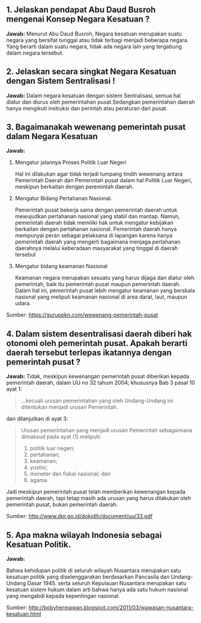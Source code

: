 ## 1. Jelaskan pendapat Abu Daud Busroh mengenai Konsep Negara Kesatuan ?
**Jawab:**
Menurut Abu Daud Busroh, Negara kesatuan merupakan suatu negara yang bersifat tunggal atau tidak terbagi menjadi beberapa negara. Yang berarti dalam suatu negara, tidak ada negara lain yang tergabung dalam negara tersebut.

## 2. Jelaskan secara singkat Negara Kesatuan dengan Sistem Sentralisasi !
**Jawab:**
Dalam negara kesatuan dengan sistem Sentralisasi, semua hal diatur dan diurus oleh pemerintahan pusat.Sedangkan pemerintahan daerah hanya mengikuti instruksi dan perintah atau peraturan dari pusat.

## 3. Bagaimanakah wewenang pemerintah pusat dalam Negara Kesatuan
**Jawab:**
1. Mengatur jalannya Proses Politik Luar Negeri
   
   Hal ini dilakukan agar tidak terjadi tumpang tindih wewenang antara Pemerintah Daerah dan Pemerintah pusat dalam hal Politik Luar Negeri, meskipun berkaitan dengan peremintah daerah.

2. Mengatur Bidang Pertahanan Nasional. 

   Pemerintah pusat bekerja sama dengan pemerintah daerah untuk mewujudkan pertahanan nasional yang stabil dan mantap. Namun, pemerintah daerah tidak memiliki hak untuk mengatur kebijakan berkaitan dengan pertahanan nasional. Pemerintah daerah hanya mempunyai peran sebagai pelaksana di lapangan karena hanya pemerintah daerah yang mengerti bagaimana menjaga pertahanan daerahnya melalui keberadaan masyarakat yang tinggal di daerah tersebut

3. Mengatur bidang keamanan Nasional

   Keamanan negara merupakan sesuatu yang harus dijaga dan diatur oleh pemerintah, baik itu pemerintah pusat maupun pemerintah daerah. Dalam hal ini, pemerintah pusat lebih mengatur keamanan yang berskala nasional yang meliputi keamanan nasional di area darat, laut, maupun udara.

Sumber: https://guruppkn.com/wewenang-pemerintah-pusat

## 4. Dalam sistem desentralisasi daerah diberi hak otonomi oleh pemerintah pusat. Apakah berarti daerah tersebut terlepas ikatannya dengan pemerintah pusat ?
**Jawab:**
Tidak, meskipun kewenangan pemerintah pusat diberikan kepada pemerintah daerah, dalam UU no 32 tahum 2004; khususnya Bab 3 pasal 10 ayat 1: 

> ...kecuali urusan pemerintahan yang oleh Undang-Undang ini ditentukan menjadi urusan Pemerintah.

dan dilanjutkan di ayat 3:

> Urusan pemerintahan yang menjadi urusan Pemerintah sebagaimana dimaksud pada ayat (1) meliputi:
> 1. politik luar negeri;
> 2. pertahanan;
> 3. keamanan;
> 4. yustisi;
> 5. moneter dan fiskal nasional; dan
> 6. agama.

Jadi meskipun pemerintah pusat telah memberikan kewenangan kepada pemerintah daerah, tapi tetap masih ada urusan yang harus dilakukan oleh pemerintah pusat, bukan pemerintah daerah. 

Sumber: http://www.dpr.go.id/dokjdih/document/uu/33.pdf

## 5. Apa makna wilayah Indonesia sebagai Kesatuan Politik.
**Jawab:**

Bahwa kehidupan politik di seluruh wilayah Nusantara merupakan satu kesatuan politik yang diselenggarakan berdasarkan Pancasila dan Undang-Undang Dasar 1945. serta seluruh Kepulauan Nusantara merupakan satu kesatuan sistem hukum dalam arti bahwa hanya ada satu hukum nasional yang mengabdi kepada kepentingan nasional.

Sumber: http://bobyhermawan.blogspot.com/2011/03/wawasan-nusantara-kesatuan.html